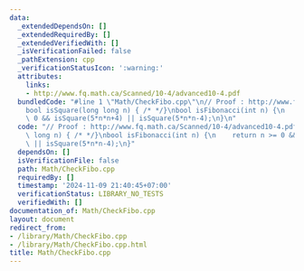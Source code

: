```yaml
---
data:
  _extendedDependsOn: []
  _extendedRequiredBy: []
  _extendedVerifiedWith: []
  _isVerificationFailed: false
  _pathExtension: cpp
  _verificationStatusIcon: ':warning:'
  attributes:
    links:
    - http://www.fq.math.ca/Scanned/10-4/advanced10-4.pdf
  bundledCode: "#line 1 \"Math/CheckFibo.cpp\"\n// Proof : http://www.fq.math.ca/Scanned/10-4/advanced10-4.pdf\n\
    bool isSquare(long long n) { /* */}\nbool isFibonacci(int n) {\n    return n >=\
    \ 0 && isSquare(5*n*n+4) || isSquare(5*n*n-4);\n}\n"
  code: "// Proof : http://www.fq.math.ca/Scanned/10-4/advanced10-4.pdf\nbool isSquare(long\
    \ long n) { /* */}\nbool isFibonacci(int n) {\n    return n >= 0 && isSquare(5*n*n+4)\
    \ || isSquare(5*n*n-4);\n}"
  dependsOn: []
  isVerificationFile: false
  path: Math/CheckFibo.cpp
  requiredBy: []
  timestamp: '2024-11-09 21:40:45+07:00'
  verificationStatus: LIBRARY_NO_TESTS
  verifiedWith: []
documentation_of: Math/CheckFibo.cpp
layout: document
redirect_from:
- /library/Math/CheckFibo.cpp
- /library/Math/CheckFibo.cpp.html
title: Math/CheckFibo.cpp
---
```

